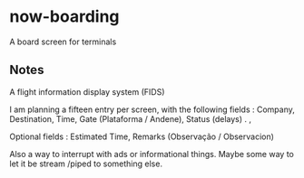 # now-boarding
A board screen for terminals 

## Notes 


A flight information display system (FIDS)


I am planning a fifteen entry per screen, with the following fields :
Company, Destination, Time, Gate (Plataforma / Andene),  Status (delays) . 
,

Optional fields : Estimated Time, Remarks (Observação / Observacion) 

Also a way to interrupt with ads or informational things. Maybe some way to let it be stream /piped to something else. 
